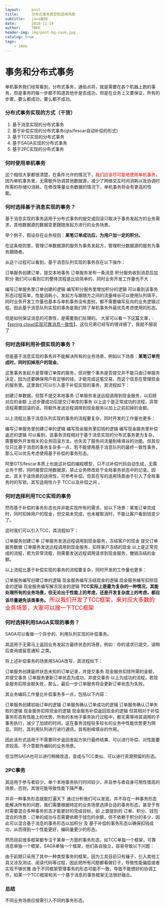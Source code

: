 ```yaml
---
layout:     post
title:      分布式事务类型和适用场景
subtitle:   java基础
date:       2018-11-19
author:     TBKK
header-img: img/post-bg-cook.jpg
catalog: true
tags:
    - JAVA
---
```



# 事务和分布式事务

单机事务我们经常看到，分布式事务，通俗点将，就是需要在各个机器上跑的事务，但是事务的每一步都不知道其他步是否成功，但是在业务上又要保证，所有的步骤，要么都成功，要么都不成功。

### 分布式事务实现的方式（**干货**）

1. 基于消息实现的分布式事务
2. 基于补偿实现的分布式事务(gts/fescar自动补偿的形式)
3. 基于TCC实现的分布式事务
4. 基于SAGA实现的分布式事务
5. 基于2PC实现的分布式事务

### 何时使用单机事务
这个相信大家都很清楚，在条件允许的情况下，<font color=#ff0000>我们应该尽可能地使用单机事务</font>，因为单机事务里，无需额外协调其他数据源，减少了网络交互时间消耗以及协调时所需的存储IO消耗，在修改等量业务数据的情况下，单机事务将会有更高的性能。

### 何时选择基于消息实现的事务？
基于消息实现的事务适用于分布式事务的提交或回滚只取决于事务发起方的业务需求，其他数据源的数据变更跟随发起方进行的业务场景。

举个例子，假设存在业务规则：**某笔订单成功后，为用户加一定的积分。**

在这条规则里，管理订单数据源的服务为事务发起方，管理积分数据源的服务为事务跟随者。

从这个过程可以看到，基于消息队列实现的事务存在以下操作：

订单服务创建订单，提交本地事务
订单服务发布一条消息
积分服务收到消息后加积分
我们可以看到它的整体流程是比较简单的，同时业务开发工作量也不大：

编写订单服务里订单创建的逻辑
编写积分服务里增加积分的逻辑
可以看到该事务形态过程简单，性能消耗小，发起方与跟随方之间的流量峰谷可以使用队列填平，同时业务开发工作量也基本与单机事务没有差别，都不需要编写反向的业务逻辑过程。因此基于消息队列实现的事务是我们除了单机事务外最优先考虑使用的形态。

但是如何保证消息的可靠性，是需要我们处理的。
大家可以看一下这篇文章，: 
【[spring cloud实现可靠消息一致性](https://my.oschina.net/paascloud/blog/1649245)】。这位兄弟已经写的很详细了，我就不细说了

### 何时选择利用补偿实现的事务？
但是基于消息实现的事务并不能解决所有的业务场景，例如以下场景：**某笔订单完成时，同时扣掉用户的现金**。

这里事务发起方是管理订单库的服务，但对整个事务是否提交并不能只由订单服务决定，因为还要确保用户有足够的钱，才能完成这笔交易，而这个信息在管理现金的服务里。这里我们可以引入基于补偿实现的事务，其流程如下：

创建订单数据，但暂不提交本地事务
订单服务发送远程调用到现金服务，以扣除对应的金额
上述步骤成功后提交订单库的事务
以上这个是正常成功的流程，异常流程需要回滚的话，将额外发送远程调用到现金服务以加上之前扣掉的金额。

以上流程比基于消息队列实现的事务的流程要复杂，同时开发的工作量也更多：

编写订单服务里创建订单的逻辑
编写现金服务里扣钱的逻辑
编写现金服务里补偿返还的逻辑
可以看到，该事务流程相对于基于消息实现的分布式事务更为复杂，需要额外开发相关的业务回滚方法，也失去了服务间流量削峰填谷的功能。但其仅仅只比基于消息的事务复杂多一点，若不能使用基于消息队列的最终一致性事务，那么可以优先考虑使用基于补偿的事务形态。

阿里GTS/fescar本质上也是这补偿的编程模型，只不过补偿代码自动生成，无需业务干预，同时接管应用数据源，禁止业务修改处于全局事务状态中的记录。因此，其关于读场景的适用性，可参考补偿。但其在写的适用场景由于引入了全局事务时的写锁，其写适用性介于 TCC以及补偿之间 。

### 何时选择利用TCC实现的事务
然而基于补偿的事务形态也并非能实现所有的需求，如以下场景：某笔订单完成时，同时扣掉用户的现金，但交易未完成，也未被取消时，不能让客户看到钱变少了。

这时我们可以引入TCC，其流程如下：

订单服务创建订单
订单服务发送远程调用到现金服务，冻结客户的现金
提交订单服务数据
订单服务发送远程调用到现金服务，扣除客户冻结的现金
以上是正常完成的流程，若为异常流程，则需要发送远程调用请求到现金服务，撤销冻结的金额。

以上流程比基于补偿实现的事务的流程要复杂，同时开发的工作量也更多：

订单服务编写创建订单的逻辑
现金服务编写冻结现金的逻辑
现金服务编写扣除现金的逻辑
现金服务编写解冻现金的逻辑
**TCC实际上是最为复杂的一种情况，其能处理所有的业务场景，但无论出于性能上的考虑，还是开发复杂度上的考虑，都应该尽量避免该类事务。**
<font color=#ff0000 size=4>所以我们开发了TCC框架，来对应大多数的业务场景，大家可以搜一下TCC框架</font>

### 何时选择利用SAGA实现的事务？
SAGA可以看做一个异步的、利用队列实现的补偿事务。

其适用于无需马上返回业务发起方最终状态的场景，例如：你的请求已提交，请稍后查询或留意通知 之类。

将上述补偿事务的场景用SAGA改写，其流程如下：

订单服务创建最终状态未知的订单记录，并提交事务
现金服务扣除所需的金额，并提交事务
订单服务更新订单状态为成功，并提交事务
以上为成功的流程，若现金服务扣除金额失败，那么，最后一步订单服务将会更新订单状态为失败。

其业务编码工作量比补偿事务多一点，包括以下内容：

订单服务创建初始订单的逻辑
订单服务确认订单成功的逻辑
订单服务确认订单失败的逻辑
现金服务扣除现金的逻辑
现金服务补偿返回现金的逻辑
但其相对于补偿事务形态有性能上的优势，所有的本地子事务执行过程中，都无需等待其调用的子事务执行，减少了加锁的时间，这在事务流程较多较长的业务中性能优势更为明显。同时，其利用队列进行进行通讯，具有削峰填谷的作用。

因此该形式适用于不需要同步返回发起方执行最终结果、可以进行补偿、对性能要求较高、不介意额外编码的业务场景。

但当然SAGA也可以进行稍微改造，变成与TCC类似、可以进行资源预留的形态。

### 2PC事务
其适用于参与者较少，单个本地事务执行时间较少，并且参与者自身可用性很高的场景，否则，其很可能导致性能下降严重。

并非一种事务形态就能打遍天下
通过分析我们可以发现，并不存在一种事务形态能解决所有的问题，我们需要根据特定的业务场景选择合适的事务形态。甚至于有时需要混合多种事务形态才能更好的完成目标，如 上面提到的 订单、积分、钱包混合的场景：订单的成功与否需要依赖于钱包的余额，但不依赖于积分的多少，因此可以混合基于消息的事务形态以加积分 及 基于补偿的事务形态以确保扣钱成功，从而得到一个性能更好，编码量更少的形态。

然而目前很多框架都专注于某单一方面的事务形态，如TCC单独一个框架，可靠消息单独一个框架，SAGA单独一个框架，他们各自独立，容易导致以下问题：

由于前期只采用了其中一种类型事务的框架，因为工具目前只有锤子，引入其他工具又涉及测试、阅读代码等过程，因此把所有问题都看做钉子，导致性能偏低或者实现不够优雅
由于不同框架管理事务的形态可能不一致，导致不能很好的协调工作，如某一个TCC框架和另一个基于消息的事务框架无法很好融合。

### 总结
不同业务场景应按需引入不同的事务形态。

